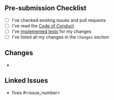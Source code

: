 
## Pre-submission Checklist

- [ ] I've checked existing issues and pull requests
- [ ] I've read the [Code of Conduct](../CODE_OF_CONDUCT.md)
- [ ] I've [implemented tests](../TESTING.md) for my changes
- [ ] I've listed all my changes in the `Changes` section

## Changes

-

## Linked Issues

- fixes #<issue_number>
